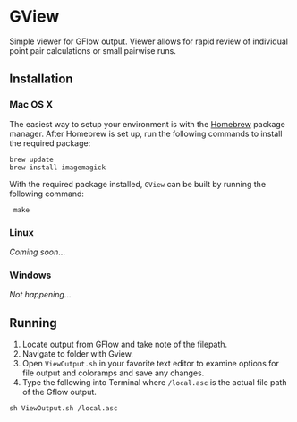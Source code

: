 # GView
Simple viewer for GFlow output. Viewer allows for rapid review of individual point pair calculations or small pairwise runs.
## Installation

### Mac OS X

The easiest way to setup your environment is with the
[Homebrew](http://brew.sh) package manager.
After Homebrew is set up, run the following commands to install
the required package:

    brew update
    brew install imagemagick

With the required package installed, `GView` can be built by running the following command:

     make
     

### Linux

*Coming soon*...


### Windows

*Not happening*...

## Running

1. Locate output from GFlow and take note of the filepath. 
2. Navigate to folder with Gview. 
3. Open `ViewOutput.sh` in your favorite text editor to examine options for file output and coloramps and save any changes.
4. Type the following into Terminal where `/local.asc` is the actual file path of the Gflow output.
```
sh ViewOutput.sh /local.asc
```
